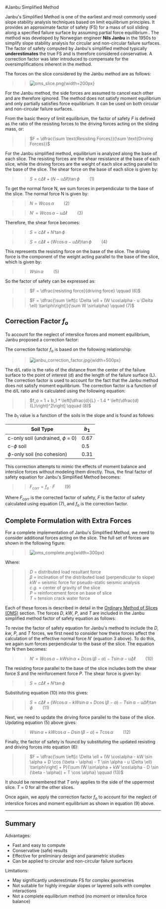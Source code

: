 #Janbu Simplified Method

Janbu's Simplified Method is one of the earliest and most commonly used slope stability analysis techniques based on limit equilibrium principles. It provides an approximate factor of safety (FS) for a mass of soil sliding along a specified failure surface by assuming partial force equilibrium . The method was developed by Norwegian engineer **Nils Janbu** in the 1950s to simplify slope stability analysis for circular and non-circular failure surfaces. The factor of safety computed by Janbu's simplified method typically **underestimates** the true FS and is therefore considered conservative. A correction factor was later introduced to compensate for the oversimplifications inherent in the method. 

The forces on the slice considered by the Janbu method are as follows:

>>![oms_slice.png](images/oms_slice.png){width=200px}

For the Janbu method, the side forces are assumed to cancel each other and are therefore iginored. The method does not satisfy moment equilibrium and only partially satisfies force equilibrium. It can be used on both circular and non-circular failure surfaces. 

From the basic theory of limit equilibrium, the factor of safety $F$ is defined as the ratio of the resisting forces to the driving forces acting on the sliding mass, or:

>>$F = \dfrac{\sum \text{Resisting Forces}}{\sum \text{Driving Forces}}$

For the Janbu simplified method, equilibrium is analyzed along the base of each slice. The resisting forces are the shear resistance at the base of each slice, while the driving forces are the weight of each slice acting parallel to the base of the slice. The  shear force on the base of each slice is given by:

>>$S = c \Delta \ell + (N - u \Delta \ell) \tan\phi   \qquad (1)$

To get the normal force N, we sum forces in perpendicular to the base of the slice. The normal force N is given by:

>>$N = W \cos\alpha  \qquad (2)$

>>$N' = W \cos\alpha - u \Delta \ell  \qquad (3)$

Therefore, the shear force becomes:

>>$S = c \Delta \ell + N' \tan\phi$

>>$S = c \Delta \ell + (W \cos\alpha - u \Delta \ell) \tan\phi  \qquad (4)$

This represents the resisting force on the base of the slice. The driving force is the component of the weight acting parallel to the base of the slice, which is given by:

>>$W \sin\alpha     \qquad (5)$

So the factor of safety can be expressed as:

>>$F = \dfrac{resisting force}{driving force}   \qquad (6)$

>>$F = \dfrac{\sum \left[c \Delta \ell + (W \cos\alpha - u \Delta \ell) \tan\phi\right]}{\sum W \sin\alpha}     \qquad (7)$

## Correction Factor $f_o$

To account for the neglect of interslice forces and moment equilibrium, Janbu proposed a correction factor:

The correction factor $f_o$ is based on the following relationship:

>>![janbu_correction_factor.jpg](images/janbu_correction_factor.jpg){width=500px}

The d/L ratio is the ratio of the distance from the center of the failure surface to the point of interest (d) and the length of the failure surface (L). The correction factor is used to account for the fact that the Janbu method does not satisfy moment equilibrium. The correction factor is a function of the d/L ratio and is calculated using the following equation:

>>$f_o = 1 + b_1  * \left[\dfrac{d}{L} - 1.4 * \left(\dfrac{d}{L}\right)^2\right]    \qquad (8)$

The $b_1$ value is a function of the soils in the slope and is found as follows:


| Soil Type                           | $b_1$ |
|-------------------------------------|-------|
| c-only soil (undrained, $\phi$ = 0) | 0.67  |
| c-$\phi$ soil                       | 0.5   |
| $\phi$-only soil (no cohesion)      | 0.31  |

This correction attempts to mimic the effects of moment balance and interslice forces without modeling them directly. Thus, the final factor of safety equation for Janbu's Simplified Method becomes:

>>$F_{corr} = f_o \cdot F   \qquad (9)$

Where $F_{corr}$ is the corrected factor of safety, $F$ is the factor of safety calculated using equation (7), and $f_o$ is the correction factor.

## Complete Formulation with Extra Forces

For a complete implementation of Janbu's Simplified Method, we need to consider additional forces acting on the slice. The full set of forces are shown in the following figure:

>>![oms_complete.png](images/oms_complete.png){width=300px}

Where:

>>$D$ = distributed load resultant force <br>
$\beta$ = inclination of the distributed load (perpendicular to slope) <br>
$kW$ = seismic force for pseudo-static seismic analysis <br>
$c.g.$ = center of gravity of the slice <br>
$P$ = reinforcement force on base of slice <br>
$T$ = tension crack water force <br>

Each of these forces is described in detail in the [Ordinary Method of Slices (OMS)](oms.md) section. The forces $D$, $kW$, $P$, and $T$ are included in the Janbu simplified method factor of safety equation as follows:

To revise the factor of safety equation for Janbu's method to include the $D$, $kw$, $P$, and $T$ forces, we first need to consider how these forces affect the calculation of the effective normal force $N'$ (equation 3 above). To do this, we again sum forces perpendicular to the base of the slice. The equation for N then becomes:

>>$N'  = W \cos \alpha - kW \sin \alpha + D \cos (\beta - \alpha) - T \sin \alpha - u \Delta \ell  \qquad (10)$

The resisting force parallel to the base of the slice includes both the shear force $S$ and the reinforcement force $P$. The shear force is given by:

>>$S = c \Delta \ell + N' \tan\phi$

Substituting equation (10) into this gives:

>>$S = c \Delta \ell + (W \cos \alpha - kW \sin \alpha + D \cos (\beta - \alpha) - T \sin \alpha - u \Delta \ell) \tan\phi   \qquad (11)$

Next, we need to update the driving force parallel to the base of the slice. Updating equation (5) above gives:

>>$W \sin \alpha + kW \cos \alpha  - D \sin (\beta - \alpha)  + T \cos \alpha   \qquad (12)$

Finally, the factor of safety is founcd by substituting the updated resisting and driving forces into equation (6):

>>$F = \dfrac{\sum \left[c \Delta \ell + (W \cos\alpha - kW \sin \alpha + D \cos (\beta - \alpha) - T \sin \alpha - u \Delta \ell) \tan\phi\right] + P}{\sum (W \sin\alpha + kW \cos\alpha  - D \sin (\beta - \alpha))  + T \cos \alpha}   \qquad (13)$

It should be remembered that $T$ only applies to the side of the uppermost slice. $T$ = 0  for all the other slices.

Once again, we apply the correction factor $f_o$ to account for the neglect of interslice forces and moment equilibrium as shown in equation (9) above.

---

## Summary

Advantages:

- Fast and easy to compute
- Conservative (safe) results
- Effective for preliminary design and parametric studies
- Can be applied to circular and non-circular failure surfaces

Limitations:

- May significantly underestimate FS for complex geometries
- Not suitable for highly irregular slopes or layered soils with complex interactions
- Not a complete equilibrium method (no moment or interslice force balance)

